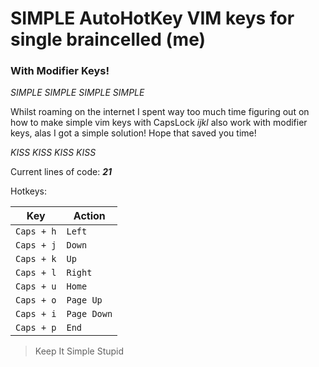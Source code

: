 # SIMPLE AutoHotKey VIM keys for single braincelled (me)
### With Modifier Keys!

*SIMPLE SIMPLE SIMPLE SIMPLE*

Whilst roaming on the internet I spent way too much time figuring out on how to make simple vim keys with CapsLock *ijkl* also work with modifier keys, alas I got a simple solution! Hope that saved you time!

*KISS KISS KISS KISS*

Current lines of code: ***21***

Hotkeys:

| Key        | Action      |
| ---------- | ----------- |
| `Caps + h` | `Left`      |
| `Caps + j` | `Down`      |
| `Caps + k` | `Up`        |
| `Caps + l` | `Right`     |
| `Caps + u` | `Home`      |
| `Caps + o` | `Page Up`   |
| `Caps + i` | `Page Down` |
| `Caps + p` | `End`       |

> Keep It Simple Stupid